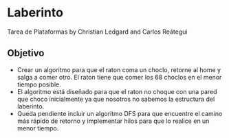 # Laberinto
Tarea de Plataformas by Christian Ledgard and Carlos Reátegui
## Objetivo
 * Crear un algoritmo para que el raton coma un choclo, retorne al home y salga a comer otro. El raton tiene que comer los 68 choclos en el menor tiempo posible.
 * El algoritmo está diseñado para que el raton no choque con una pared que choco inicialmente ya que nosotros no sabemos la estructura del laberinto.
 * Queda pendiente incluir un algoritmo DFS para que encuentre el camino más rápido de retorno y implementar hilos para que lo realice en un menor tiempo.
